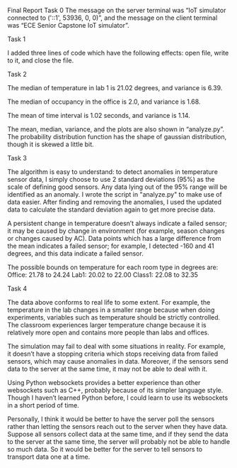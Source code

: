 Final Report
Task 0
The message on the server terminal was “IoT simulator connected to ('::1', 53936, 0, 0)”, and the message on the client terminal was “ECE Senior Capstone IoT simulator”. 

Task 1

I added three lines of code which have the following effects: open file, write to it, and close the file. 

Task 2

The median of temperature in lab 1 is 21.02 degrees, and variance is 6.39.

The median of occupancy in the office is 2.0, and variance is 1.68. 

The mean of time interval is 1.02 seconds, and variance is 1.14.


The mean, median, variance, and the plots are also shown in “analyze.py”. The probability distribution function has the shape of gaussian distribution, though it is skewed a little bit. 




Task 3

The algorithm is easy to understand: to detect anomalies in temperature sensor data, I simply choose to use 2 standard deviations (95%) as the scale of defining good sensors. Any data lying out of the 95% range will be identified as an anomaly. I wrote the script in "analyze.py" to make use of data easier. After finding and removing the anomalies, I used the updated data to calculate the standard deviation again to get more precise data. 

A persistent change in temperature doesn’t always indicate a failed sensor; it may be caused by change in environment (for example, season changes or changes caused by AC). Data points which has a large difference from the mean indicates a failed sensor; for example, I detected -160 and 41 degrees, and this data indicate a failed sensor. 

The possible bounds on temperature for each room type in degrees are: 
Office: 21.78 to 24.24
Lab1: 20.02 to 22.00
Class1: 22.08 to 32.35

Task 4

The data above conforms to real life to some extent. For example, the temperature in the lab changes in a smaller range because when doing experiments, variables such as temperature should be strictly controlled. The classroom experiences larger temperature change because it is relatively more open and contains more people than labs and offices. 

The simulation may fail to deal with some situations in reality. For example, it doesn’t have a stopping criteria which stops receiving data from failed sensors, which may cause anomalies in data. Moreover, if the sensors send data to the server at the same time, it may not be able to deal with it. 

Using Python websockets provides a better experience than other websockets such as C++, probably because of its simpler language style. Though I haven’t learned Python before, I could learn to use its websockets in a short period of time. 

Personally, I think it would be better to have the server poll the sensors rather than letting the sensors reach out to the server when they have data. Suppose all sensors collect data at the same time, and if they send the data to the server at the same time, the server will probably not be able to handle so much data. So it would be better for the server to tell sensors to transport data one at a time. 

